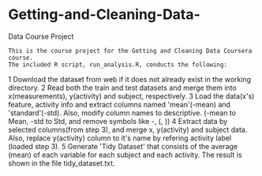 # Getting-and-Cleaning-Data-
Data Course Project

    This is the course project for the Getting and Cleaning Data Coursera course.
    The included R script, run_analysis.R, conducts the following:

   1 Download the dataset from web if it does not already exist in the working directory.
   2 Read both the train and test datasets and merge them into x(measurements), y(activity) and subject, respectively.
   3 Load the data(x's) feature, activity info and extract columns named 'mean'(-mean) and 'standard'(-std). Also, modify column names to descriptive. (-mean to Mean, -std to Std, and remove symbols like -, (, ))
   4 Extract data by selected columns(from step 3), and merge x, y(activity) and subject data. Also, replace y(activity) column to it's name by refering activity label (loaded step 3).
   5 Generate 'Tidy Dataset' that consists of the average (mean) of each variable for each subject and each activity. The result is shown in the file tidy_dataset.txt.
